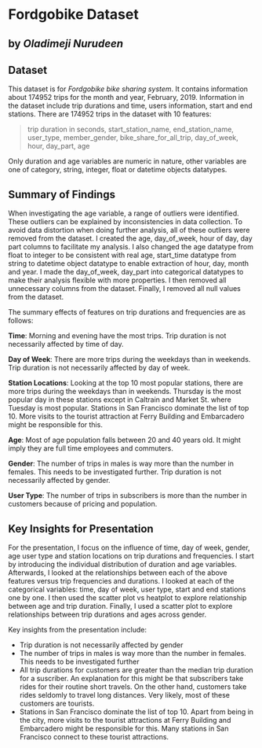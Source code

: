 # Fordgobike Dataset
## by  _Oladimeji Nurudeen_



## Dataset

This dataset is for _Fordgobike bike sharing system_. It contains information about 174952 trips for the month and year, February, 2019. Information in the dataset include trip durations and time, users information, start and end stations. There are 174952 trips in the dataset with 10 features:
> trip duration in seconds, start_station_name, end_station_name, user_type, member_gender, bike_share_for_all_trip, day_of_week, hour, day_part, age

Only duration and age variables are numeric in nature, other variables are one of category, string, integer, float or datetime objects datatypes.


## Summary of Findings

When investigating the age variable, a range of outliers were identified. These outliers can be explained by inconsistencies in data collection. To avoid data distortion when doing further analysis, all of these outliers were removed from the dataset. I created the age, day_of_week, hour of day, day part columns to facilitate my analysis. I also changed the age datatype from float to integer to be consistent with real age, start_time datatype from string to datetime object datatype to enable extraction of hour, day, month and year. I made the day_of_week, day_part into categorical datatypes to make their analysis flexible with more properties. I then removed all unnecessary columns from the dataset. Finally, I removed all null values from the dataset.

The summary effects of features on trip durations and frequencies are as follows:

**Time**:
Morning and evening have the most trips. Trip duration is not necessarily affected by time of day.

**Day of Week**:
There are more trips during the weekdays than in weekends. Trip duration is not necessarily affected by day of week.

**Station Locations**:
Looking at the top 10 most popular stations, there are more trips during the weekdays than in weekends. Thursday is the most popular day in these stations except in Caltrain and Market St. where Tuesday is most popular. Stations in San Francisco dominate the list of top 10. More visits to the tourist attraction at Ferry Building and Embarcadero might be responsible for this.

**Age**:
Most of age population falls between 20 and 40 years old. It might imply they are full time employees and commuters.

**Gender**:
The number of trips in males is way more than the number in females. This needs to be investigated further. Trip duration is not necessarily affected by gender.

**User Type**:
The number of trips in subscribers is more than the number in customers because of pricing and population.



## Key Insights for Presentation

For the presentation, I focus on the influence of time, day of week, gender, age user type and station locations on trip durations and frequencies. I start by introducing the individual distribution of duration and age variables. Afterwards, I looked at the relationships between each of the above features versus trip frequencies and durations. I looked at each of the categorical variables: time, day of week, user type, start and end stations one by one. I then used the scatter plot vs heatplot to explore relationship between age and trip duration. Finally, I used a scatter plot to explore relationships between trip durations and ages across gender.

Key insights from the presentation include:

- Trip duration is not necessarily affected by gender
- The number of trips in males is way more than the number in females. This needs to be investigated further
- All trip durations for customers are greater than the median trip duration for a suscriber. An explanation for this might be that subscribers take rides for their routine short travels. On the other hand, customers take rides seldomly to travel long distances. Very likely, most of these customers are tourists.
- Stations in San Francisco dominate the list of top 10. Apart from being in the city, more visits to the tourist attractions at Ferry Building and Embarcadero might be responsible for this. Many stations in San Francisco connect to these tourist attractions.
